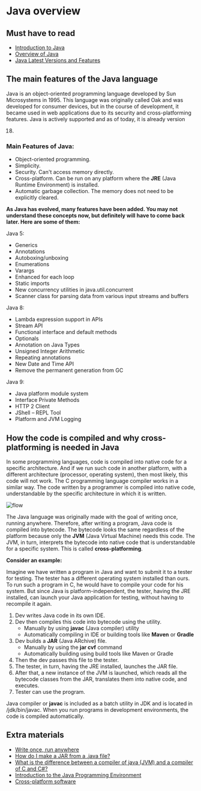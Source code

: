 # Java overview

## Must have to read

- [Introduction to Java](https://www.geeksforgeeks.org/introduction-to-java/#:~:text=Java%20is%20a%20class%2Dbased,all%20platforms%20that%20support%20Java. "Introduction to Java")
- [Overview of Java](https://docs.oracle.com/en/database/oracle/oracle-database/12.2/jjdev/Java-overview.html "Overview of Java")
- [Java Latest Versions and Features](https://howtodoinjava.com/java-version-wise-features-history/ "Java Latest Versions and Features")

## The main features of the Java language

Java is an object-oriented programming language developed by Sun Microsystems in 1995. This language was originally
called Oak and was developed for consumer devices, but in the course of development, it became used in web applications
due to its security and cross-platforming features. Java is actively supported and as of today, it is already version

18.

### Main Features of Java:

- Object-oriented programming.
- Simplicity.
- Security. Can't access memory directly.
- Cross-platform. Can be run on any platform where the **JRE** (Java Runtime Environment) is installed.
- Automatic garbage collection. The memory does not need to be explicitly cleared.

**As Java has evolved, many features have been added. You may not understand these concepts now, but definitely will
have to come back later. Here are some of them:**

Java 5:

- Generics
- Annotations
- Autoboxing/unboxing
- Enumerations
- Varargs
- Enhanced for each loop
- Static imports
- New concurrency utilities in java.util.concurrent
- Scanner class for parsing data from various input streams and buffers

Java 8:

- Lambda expression support in APIs
- Stream API
- Functional interface and default methods
- Optionals
- Annotation on Java Types
- Unsigned Integer Arithmetic
- Repeating annotations
- New Date and Time API
- Remove the permanent generation from GC

Java 9:

- Java platform module system
- Interface Private Methods
- HTTP 2 Client
- JShell – REPL Tool
- Platform and JVM Logging

## How the code is compiled and why cross-platforming is needed in Java

In some programming languages, code is compiled into native code for a specific architecture. And if we run such code in
another platform, with a different architecture (processor, operating system), then most likely, this code will not
work.
The C programming language compiler works in a similar way. The code written by a programmer is compiled into native
code,
understandable by the specific architecture in which it is written.

![flow](https://github.com/mjc-school/MJC-School/blob/main/stage%20%230/module%20%231.%20Java%20Overview/img/compiler-flow.png?raw=true)

The Java language was originally made with the goal of writing once, running anywhere.
Therefore, after writing a program, Java code is compiled into bytecode. The bytecode looks the same regardless of the
platform because only the **JVM** (Java Virtual Machine) needs this code. The JVM, in turn, interprets the bytecode into
native code that is
understandable for a specific system. This is called **cross-platforming**.

**Consider an example:**

Imagine we have written a program in Java and want to submit it to a tester for testing. The tester has a different
operating system installed than ours. To run such a program in C, he would have to compile your code for his system.
But since Java is platform-independent, the tester, having the JRE installed, can launch your Java application for
testing, without having to recompile it again.

1. Dev writes Java code in its own IDE.
2. Dev then compiles this code into bytecode using the utility.
    - Manually by using **javac** (Java compiler) utility
    - Automatically compiling in IDE or building tools like **Maven** or **Gradle**
3. Dev builds a **JAR** (Java ARchive) file.
    - Manually by using the **jar cvf** command
    - Automatically building using build tools like Maven or Gradle
4. Then the dev passes this file to the tester.
5. The tester, in turn, having the JRE installed, launches the JAR file.
6. After that, a new instance of the JVM is launched, which reads all the bytecode classes from the JAR, translates them
   into native code, and executes.
7. Tester can use the program.

Java compiler or **javac** is included as a batch utility in JDK and is located in /jdk/bin/javac. When you run programs
in development environments, the code is compiled automatically.

## Extra materials

- [Write once, run anywhere](https://en.wikipedia.org/wiki/Write_once,_run_anywhere "Write once, run anywhere")
- [How do I make a JAR from a .java file?](https://stackoverflow.com/questions/9941296/how-do-i-make-a-jar-from-a-java-file "How do I make a JAR from a .java file?")
- [What is the difference between a compiler of java (JVM) and a compiler of C and C#?](https://www.quora.com/What-is-the-difference-between-a-compiler-of-java-JVM-and-a-compiler-of-C-and-C "What is the difference between a compiler of java (JVM) and a compiler of C and C#?")
- [Introduction to the Java Programming Environment](https://docs.oracle.com/cd/E19455-01/806-3461/6jck06gqb/index.html "Introduction to the Java Programming Environment")
- [Cross-platform software](https://ru.wikipedia.org/wiki/%D0%9A%D1%80%D0%BE%D1%81%D1%81%D0%BF%D0%BB%D0%B0%D1%82%D1%84%D0%BE%D1%80%D0%BC%D0%B5%D0%BD%D0%BD%D0%BE%D1%81%D1%82%D1%8C "Cross-platform software")
